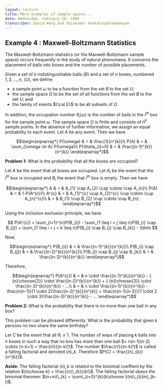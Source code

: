 ```yaml
---
layout: lecture
title: More examples of sample spaces...
date: Wednesday, February 10, 1999
transcriber: David Wang and Shivkumar Venkatasubrahmanyam
---
```


Example 4 : Maxwell-Boltzmann Statistics
----------------------------------------

The Maxwell-Boltzmann statistics (or the Maxwell-Boltzmann sample space) occurs frequently in the study of natural phenomena. It concerns the placement of balls into boxes and the number of possible placements.

Given a set of $k$ indistinguishable balls ($B$) and a set of $n$ boxes, numbered $1,2,...,n$, ($U$),  we define

* a sample point $\omega$ to be a function from the set $B$ to the set $U$;
* the sample space $\Omega$ to be the set of all functions from the set $B$ to the set $U$; and
* the family of events ${\cal E}$ to be all subsets of $\Omega$.

In addition, the occupation number $\theta_{i}(\omega)$ is the number
of balls in the $i^{th}$ box for the sample point $\omega$. The sample
space $\Omega$ is finite and consists of $n^{k}$ sample points. In the
absence of further information, we assign an equal probability to each
event. Let $A$ be any event. Then we have

$$\begin{eqnarray*}
P(\omega) & = & \frac{1}{n^{k}}\\
P(A) & = & \sum_{\omega \in A} P(\omega)\\
P(\theta_{i}=0) & = & \frac{(n-1)^{k}}{n^{k}}
\end{eqnarray*}$$

**Problem 1:** What is the probability that all the boxes are occupied?

Let $A$ be the event that all boxes are occupied. Let $A_{i}$ be the
event that the $i^{th}$ box is occupied and $B_{i}$ the event that
$i^{th}$ box is empty. Then we have

$$\begin{eqnarray*}
A & = & A_{1} \cap A_{2} \cap \cdots \cap A_{n}\\
P(A) & = & 1-P(A^{c})\\
A^{c} & = & A_{1}^{c} \cup  A_{2}^{c} \cup \cdots \cup A_{n}^{c}\\
& = & B_{1} \cup B_{2} \cup \cdots \cup B_{n}
\end{eqnarray*}$$

Using the inclusion exclusion principle, we have

$$
P(A^{c}) = \sum_{i=1}^{n}P(B_{i}) - \sum_{1 \leq i < j \leq n}P(B_{i} \cap B_{j}) + \sum_{1 \leq i < j < k \leq n}P(B_{i} \cap B_{j} \cap B_{k}) - \ldots
$$

Now,

$$\begin{eqnarray*}
P(B_{i}) & = & \frac{(n-1)^{k}}{n^{k}}\\
P(B_{i} \cap B_{j}) & = & \frac{(n-2)^{k}}{n^{k}}\\
P(B_{i} \cap B_{j} \cap B_{k}) & = & \frac{(n-3)^{k}}{n^{k}}
\end{eqnarray*}$$

Therefore,

$$\begin{eqnarray*}
P(A^{c}) & = & n \cdot \frac{(n-1)^{k}}{n^{k}} - { {n}\choose{2}} \cdot \frac{(n-2)^{k}}{n^{k}} + { {n}\choose{3}} \cdot \frac{(n-3)^{k}}{n^{k}} - ...\\
& = & n \cdot \frac{(n-1)^{k}}{n^{k}} - \frac{n(n-1)}{1 \cdot 2}\frac{(n-2)^{k}}{n^{k}} + \frac{n(n-1)(n-2)}{1 \cdot 2 \cdot 3}\frac{(n-3)^{k}}{n^{k}} - ...
\end{eqnarray*}$$

**Problem 2:** What is the probability that there is no more than one ball in any box?

This problem can be phrased differently. What is the probability that given $k$ persons no two share the same birthday?

Let C be the event that all $\theta_{i} \leq 1$. The number of ways of
placing $k$ balls into $n$ boxes in such a way that no box has more
than one ball $= n(n-1)(n-2) \cdots (n-k+1) = \frac{n!}{(n-k)!}$. The
number $\frac{n!}{(n-k)!}$ is called a falling factorial and denoted
$(n)\_k$.  Therefore $P(C) = \frac{(n)_{k}}{n^{k}}$.

**Aside:** The falling factorial $(n)\_k$ is related to the binomial
coeffient by the relation ${n\choose k} = \frac{(n)\_{k}}{k!}$.
The falling factorial obeys the binomial theorem:  $(n+m)\_{k} =
\sum\_{i=0}^{k}{k\choose i}(n)\_{i}(m)_{k-i}$.
